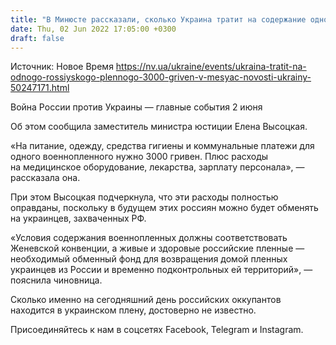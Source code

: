 ```yaml
---
title: "В Минюсте рассказали, сколько Украина тратит на содержание одного российского пленного"
date: Thu, 02 Jun 2022 17:05:00 +0300
draft: false
---
```

Источник: Новое Время https://nv.ua/ukraine/events/ukraina-tratit-na-odnogo-rossiyskogo-plennogo-3000-griven-v-mesyac-novosti-ukrainy-50247171.html


Война России против Украины — главные события 2 июня

Об этом сообщила заместитель министра юстиции Елена Высоцкая.

«На питание, одежду, средства гигиены и коммунальные платежи для одного военнопленного нужно 3000 гривен. Плюс расходы на медицинское оборудование, лекарства, зарплату персонала», — рассказала она.

При этом Высоцкая подчеркнула, что эти расходы полностью оправданы, поскольку в будущем этих россиян можно будет обменять на украинцев, захваченных РФ.

«Условия содержания военнопленных должны соответствовать Женевской конвенции, а живые и здоровые российские пленные — необходимый обменный фонд для возвращения домой пленных украинцев из России и временно подконтрольных ей территорий», — пояснила чиновница.

Сколько именно на сегодняшний день российских оккупантов находится в украинском плену, достоверно не известно.

Присоединяйтесь к нам в соцсетях Facebook, Telegram и Instagram.
